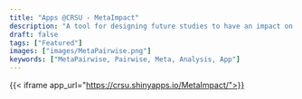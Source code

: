 ```yaml
---
title: "Apps @CRSU - MetaImpact"
description: "A tool for designing future studies to have an impact on a current evidence base, including an educational walk-through "
draft: false
tags: ["Featured"]
images: ["images/MetaPairwise.png"]
keywords: ["MetaPairwise, Pairwise, Meta, Analysis, App"]
---
```


{{< iframe app_url="https://crsu.shinyapps.io/MetaImpact/">}}